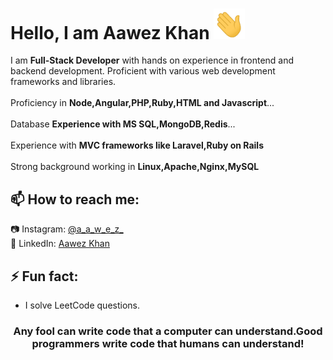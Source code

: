 # Hello, I am Aawez Khan <img src="https://raw.githubusercontent.com/ABSphreak/ABSphreak/master/gifs/Hi.gif" width="50px">









I am  **Full-Stack Developer** with hands on experience in frontend and backend development. Proficient with various web development frameworks and libraries. 
<br>
<br>
Proficiency in **Node,Angular,PHP,Ruby,HTML and Javascript**...
<br>
<br>
Database **Experience with MS SQL,MongoDB,Redis**...
<br>
<br>
Experience with **MVC frameworks like Laravel,Ruby on Rails**
<br>
<br>
Strong background working in **Linux,Apache,Nginx,MySQL**

## 📫 How to reach me:


📷 Instagram: [@a_a_w_e_z_](https://www.instagram.com/a_a_w_e_z_/)<br>
🧳 LinkedIn: [Aawez Khan](https://www.linkedin.com/in/aawez-khan-90459517b/)
<br>

## ⚡ Fun fact:
* I solve LeetCode questions.

<div align="center">

### Any fool can write code that a computer can understand.Good programmers write code that humans can understand!

</div>
